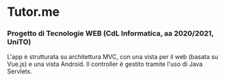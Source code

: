 # Tutor.me
### Progetto di Tecnologie WEB (CdL Informatica, aa 2020/2021, UniTO)

L'app è strutturata su architettura MVC, con una vista per il web (basata su Vue.js) e una vista Android.
Il controller è gestito tramite l'uso di Java Servlets.
